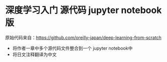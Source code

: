 # 深度学习入门 源代码 jupyter notebook 版

原始代码来自：https://github.com/oreilly-japan/deep-learning-from-scratch

- 将作者一章中多个源代码文件整合到一个 jupyter notebook中
- 将日文注释翻译为中文
